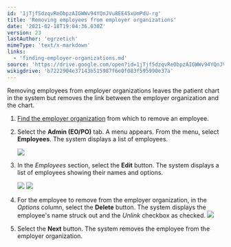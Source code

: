 ```yaml
---
id: '1jTjf5dzqvReObpzAIGWWv94YQnJVu8EE45xUmPdU-rg'
title: 'Removing employees from employer organizations'
date: '2021-02-18T19:04:36.030Z'
version: 23
lastAuthor: 'egrzetich'
mimeType: 'text/x-markdown'
links:
  - 'finding-employer-organizations.md'
source: 'https://drive.google.com/open?id=1jTjf5dzqvReObpzAIGWWv94YQnJVu8EE45xUmPdU-rg'
wikigdrive: 'b7222904e37143b515987f6e0f083f595990e37a'
---
```

Removing employees from employer organizations leaves the patient chart in the system but removes the link between the employer organization and the chart.
1. [Find the employer organization](finding-employer-organizations.md) from which to remove an employee.
2. Select the <strong>Admin (EO/PO)</strong> tab. A menu appears. From the menu, select <strong>Employees</strong>. The system displays a list of employees.

   <img src="../removing-employees-from-employer-organizations.assets/10000000000000E0000000939AB53CC97E68DAFB.png" />

3. In the <em>Employees</em> section, select the <strong>Edit</strong> button. The system displays a list of employees showing their names and options.

   <img src="../removing-employees-from-employer-organizations.assets/10000000000000340000003076FFC6355C947296.png" />

   <img src="../removing-employees-from-employer-organizations.assets/100000000000028F000000C3A8F93D570EBDE6F9.png" />

4. For the employee to remove from the employer organization, in the <em>Options</em> column, select the <strong>Delete</strong> button. The system displays the employee's name struck out and the <em>Unlink</em>
    checkbox as checked. <img src="../removing-employees-from-employer-organizations.assets/10000000000001FF0000001A13AE26B821C6C2B1.png" />

5. Select the <strong>Next</strong> button. The system removes the employee from the employer organization.
